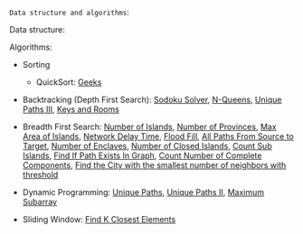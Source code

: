 `Data structure and algorithms`:

Data structure:

Algorithms:

- Sorting

  - QuickSort: [Geeks](https://www.geeksforgeeks.org/quick-sort-algorithm/)

- Backtracking (Depth First Search): [Sodoku Solver](https://leetcode.com/problems/sudoku-solver/description/), [N-Queens](https://leetcode.com/problems/n-queens/description/), [Unique Paths III](https://leetcode.com/problems/unique-paths-iii/description/), [Keys and Rooms](https://leetcode.com/problems/keys-and-rooms/description/)

- Breadth First Search: [Number of Islands](https://leetcode.com/problems/number-of-islands/description/), [Number of Provinces](https://leetcode.com/problems/number-of-provinces/description/), [Max Area of Islands](https://leetcode.com/problems/max-area-of-island/description/), [Network Delay Time](https://leetcode.com/problems/network-delay-time/description/), [Flood Fill](https://leetcode.com/problems/flood-fill/description/), [All Paths From Source to Target](https://leetcode.com/problems/all-paths-from-source-to-target/description/), [Number of Enclaves](https://leetcode.com/problems/number-of-enclaves/description/), [Number of Closed Islands](https://leetcode.com/problems/number-of-closed-islands/description/), [Count Sub Islands](https://leetcode.com/problems/count-sub-islands/description/), [Find If Path Exists In Graph](https://leetcode.com/problems/find-if-path-exists-in-graph/description/), [Count Number of Complete Components](https://leetcode.com/problems/count-the-number-of-complete-components/description/), [Find the City with the smallest number of neighbors with threshold](https://leetcode.com/problems/find-the-city-with-the-smallest-number-of-neighbors-at-a-threshold-distance/description/)

- Dynamic Programming: [Unique Paths](https://leetcode.com/problems/unique-paths/description/), [Unique Paths II](https://leetcode.com/problems/unique-paths-ii/description/), [Maximum Subarray](https://leetcode.com/problems/maximum-subarray/description/)

- Sliding Window: [Find K Closest Elements](https://leetcode.com/problems/find-k-closest-elements/description/)